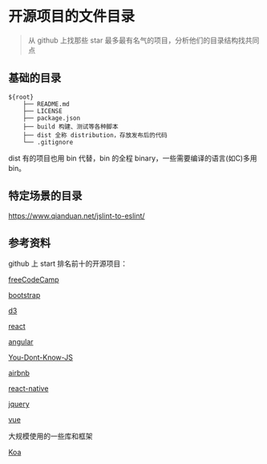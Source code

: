 # 开源项目的文件目录

> 从 github 上找那些 star 最多最有名气的项目，分析他们的目录结构找共同点

## 基础的目录

    ${root}
        ├── README.md
        ├── LICENSE
        ├── package.json
        ├── build 构建、测试等各种脚本
        ├── dist 全称 distribution，存放发布后的代码
        └── .gitignore

dist 有的项目也用 bin 代替，bin 的全程 binary，一些需要编译的语言(如C)多用 bin。

## 特定场景的目录

https://www.qianduan.net/jslint-to-eslint/

## 参考资料

github 上 start 排名前十的开源项目：

[freeCodeCamp](https://github.com/freeCodeCamp/freeCodeCamp)

[bootstrap](https://github.com/twbs/bootstrap)

[d3](https://github.com/d3/d3)

[react](https://github.com/facebook/react)

[angular](https://github.com/angular/angular.js)

[You-Dont-Know-JS](https://github.com/getify/You-Dont-Know-JS)

[airbnb](https://github.com/airbnb/javascript)

[react-native](https://github.com/facebook/react-native)

[jquery](https://github.com/jquery/jquery)

[vue](https://github.com/vuejs/vue)

大规模使用的一些库和框架

[Koa](https://github.com/koajs)


